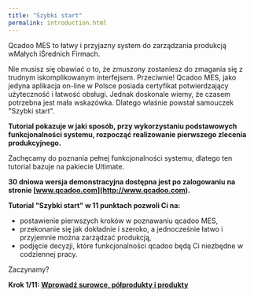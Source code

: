 ```yaml
---
title: "Szybki start"
permalink: introduction.html
---
```

 Qcadoo MES to łatwy i przyjazny system do zarządzania produkcją wMałych iŚrednich Firmach. 
  

Nie musisz się obawiać o to, że zmuszony zostaniesz do zmagania się z trudnym iskomplikowanym interfejsem. Przeciwnie! Qcadoo MES, jako jedyna aplikacja on-line w Polsce posiada certyfikat potwierdzający użyteczność i łatwość obsługi. Jednak doskonale wiemy, że czasem potrzebna jest mała wskazówka. Dlatego właśnie powstał samouczek "Szybki start".

  

**Tutorial pokazuje w jaki sposób, przy wykorzystaniu podstawowych funkcjonalności systemu, rozpocząć realizowanie pierwszego zlecenia produkcyjnego.**

  

Zachęcamy do poznania pełnej funkcjonalności systemu, dlatego ten tutorial bazuje na pakiecie Ultimate.
  

**30 dniowa wersja demonstracyjna dostępna jest po zalogowaniu na stronie [www.qcadoo.com](http://www.qcadoo.com).**

  

  

**Tutorial "Szybki start" w 11 punktach pozwoli Ci na:**

- postawienie pierwszych kroków w poznawaniu qcadoo MES,
- przekonanie się jak dokładnie i szeroko, a jednocześnie łatwo i przyjemnie można zarządzać produkcją,
- podjęcie decyzji, które funkcjonalności qcadoo będą Ci niezbędne w codziennej pracy.

  

Zaczynamy?
  
**Krok 1/11: [Wprowadź surowce, półprodukty i produkty](/krok-1-produkty-1)**
